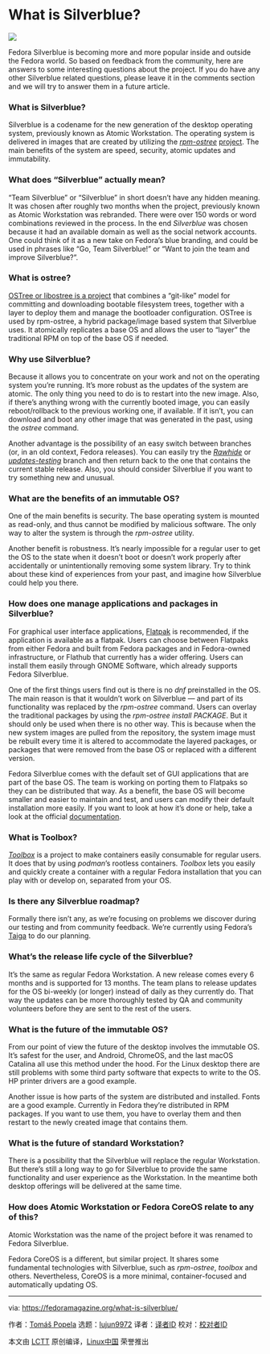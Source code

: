 [#]: collector: (lujun9972)
[#]: translator: (wxy)
[#]: reviewer: ( )
[#]: publisher: ( )
[#]: url: ( )
[#]: subject: (What is Silverblue?)
[#]: via: (https://fedoramagazine.org/what-is-silverblue/)
[#]: author: (Tomáš Popela https://fedoramagazine.org/author/tpopela/)

What is Silverblue?
======

![][1]

Fedora Silverblue is becoming more and more popular inside and outside the Fedora world. So based on feedback from the community, here are answers to some interesting questions about the project. If you do have any other Silverblue related questions, please leave it in the comments section and we will try to answer them in a future article.

### What is Silverblue?

Silverblue is a codename for the new generation of the desktop operating system, previously known as Atomic Workstation. The operating system is delivered in images that are created by utilizing the _[rpm-ostree][2]_ [project][2]. The main benefits of the system are speed, security, atomic updates and immutability.

### What does “Silverblue” actually mean?

“Team Silverblue” or “Silverblue” in short doesn’t have any hidden meaning. It was chosen after roughly two months when the project, previously known as Atomic Workstation was rebranded. There were over 150 words or word combinations reviewed in the process. In the end _Silverblue_ was chosen because it had an available domain as well as the social network accounts. One could think of it as a new take on Fedora’s blue branding, and could be used in phrases like “Go, Team Silverblue!” or “Want to join the team and improve Silverblue?”.

### What is ostree?

[OSTree or libostree is a project][3] that combines a “git-like” model for committing and downloading bootable filesystem trees, together with a layer to deploy them and manage the bootloader configuration. OSTree is used by rpm-ostree, a hybrid package/image based system that Silverblue uses. It atomically replicates a base OS and allows the user to “layer” the traditional RPM on top of the base OS if needed.

### Why use Silverblue?

Because it allows you to concentrate on your work and not on the operating system you’re running. It’s more robust as the updates of the system are atomic. The only thing you need to do is to restart into the new image. Also, if there’s anything wrong with the currently booted image, you can easily reboot/rollback to the previous working one, if available. If it isn’t, you can download and boot any other image that was generated in the past, using the _ostree_ command.

Another advantage is the possibility of an easy switch between branches (or, in an old context, Fedora releases). You can easily try the _[Rawhide][4]_ or _[updates-testing][5]_ branch and then return back to the one that contains the current stable release. Also, you should consider Silverblue if you want to try something new and unusual.

### What are the benefits of an immutable OS?

One of the main benefits is security. The base operating system is mounted as read-only, and thus cannot be modified by malicious software. The only way to alter the system is through the _rpm-ostree_ utility.

Another benefit is robustness. It’s nearly impossible for a regular user to get the OS to the state when it doesn’t boot or doesn’t work properly after accidentally or unintentionally removing some system library. Try to think about these kind of experiences from your past, and imagine how Silverblue could help you there.

### How does one manage applications and packages in Silverblue?

For graphical user interface applications, [Flatpak][6] is recommended, if the application is available as a flatpak. Users can choose between Flatpaks from either Fedora and built from Fedora packages and in Fedora-owned infrastructure, or Flathub that currently has a wider offering. Users can install them easily through GNOME Software, which already supports Fedora Silverblue.

One of the first things users find out is there is no _dnf_ preinstalled in the OS. The main reason is that it wouldn’t work on Silverblue — and part of its functionality was replaced by the _rpm-ostree_ command. Users can overlay the traditional packages by using the _rpm-ostree install PACKAGE_. But it should only be used when there is no other way. This is because when the new system images are pulled from the repository, the system image must be rebuilt every time it is altered to accommodate the layered packages, or packages that were removed from the base OS or replaced with a different version.

Fedora Silverblue comes with the default set of GUI applications that are part of the base OS. The team is working on porting them to Flatpaks so they can be distributed that way. As a benefit, the base OS will become smaller and easier to maintain and test, and users can modify their default installation more easily. If you want to look at how it’s done or help, take a look at the official [documentation][7].

### What is Toolbox?

[_Toolbox_][8] is a project to make containers easily consumable for regular users. It does that by using _podman_’s rootless containers. _Toolbox_ lets you easily and quickly create a container with a regular Fedora installation that you can play with or develop on, separated from your OS.

### Is there any Silverblue roadmap?

Formally there isn’t any, as we’re focusing on problems we discover during our testing and from community feedback. We’re currently using Fedora’s [Taiga][9] to do our planning.

### What’s the release life cycle of the Silverblue?

It’s the same as regular Fedora Workstation. A new release comes every 6 months and is supported for 13 months. The team plans to release updates for the OS bi-weekly (or longer) instead of daily as they currently do. That way the updates can be more thoroughly tested by QA and community volunteers before they are sent to the rest of the users.

### What is the future of the immutable OS?

From our point of view the future of the desktop involves the immutable OS. It’s safest for the user, and Android, ChromeOS, and the last macOS Catalina all use this method under the hood. For the Linux desktop there are still problems with some third party software that expects to write to the OS. HP printer drivers are a good example.

Another issue is how parts of the system are distributed and installed. Fonts are a good example. Currently in Fedora they’re distributed in RPM packages. If you want to use them, you have to overlay them and then restart to the newly created image that contains them.

### What is the future of standard Workstation?

There is a possibility that the Silverblue will replace the regular Workstation. But there’s still a long way to go for Silverblue to provide the same functionality and user experience as the Workstation. In the meantime both desktop offerings will be delivered at the same time.

### How does Atomic Workstation or Fedora CoreOS relate to any of this?

Atomic Workstation was the name of the project before it was renamed to Fedora Silverblue.

Fedora CoreOS is a different, but similar project. It shares some fundamental technologies with Silverblue, such as _rpm-ostree_, _toolbox_ and others. Nevertheless, CoreOS is a more minimal, container-focused and automatically updating OS.

--------------------------------------------------------------------------------

via: https://fedoramagazine.org/what-is-silverblue/

作者：[Tomáš Popela][a]
选题：[lujun9972][b]
译者：[译者ID](https://github.com/译者ID)
校对：[校对者ID](https://github.com/校对者ID)

本文由 [LCTT](https://github.com/LCTT/TranslateProject) 原创编译，[Linux中国](https://linux.cn/) 荣誉推出

[a]: https://fedoramagazine.org/author/tpopela/
[b]: https://github.com/lujun9972
[1]: https://fedoramagazine.org/wp-content/uploads/2019/07/what-is-fedora-silverblue-816x345.jpg
[2]: https://rpm-ostree.readthedocs.io/en/latest/
[3]: https://ostree.readthedocs.io/en/latest/
[4]: https://fedoraproject.org/wiki/Releases/Rawhide
[5]: https://fedoraproject.org/wiki/QA:Updates_Testing
[6]: https://flatpak.org/
[7]: https://docs.fedoraproject.org/en-US/flatpak/tutorial/
[8]: https://github.com/debarshiray/toolbox
[9]: https://teams.fedoraproject.org/project/silverblue/
